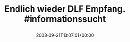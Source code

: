 ---
retweeted: false
source: <a href="http://twitter.com" rel="nofollow">Twitter Web Client</a>
entities:
  hashtags:
  - text: informationssucht
    indices:
    - '28'
    - '46'
  symbols: []
  user_mentions: []
  urls: []
display_text_range:
- '0'
- '46'
favorite_count: '0'
id_str: '929290934'
truncated: false
retweet_count: '0'
id: '929290934'
created_at: Sun Sep 21 13:07:01 +0000 2008
favorited: false
full_text: 'Endlich wieder DLF Empfang. #informationssucht'
lang: de
tags:
- informationssucht
- pesos/twitter
date: '2008-09-21T13:07:01+00:00'
src: https://twitter.com/bascht/status/929290934
original_url: https://twitter.com/bascht/status/929290934
type: twitter_tweet
text: 'Endlich wieder DLF Empfang. #informationssucht'
title: 'Endlich wieder DLF Empfang. #informationssucht

  '

---